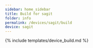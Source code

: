 ```yaml
---
sidebar: home_sidebar
title: Build for sagit
folder: info
permalink: /devices/sagit/build
device: sagit
---
```

{% include templates/device_build.md %}
